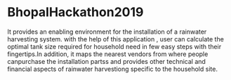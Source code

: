 # BhopalHackathon2019
It provides an enabling environment for the installation of a rainwater harvesting system. with the help of this application , user can calculate the optimal tank size required for household need in few easy steps with their fingertips.In addition, it maps the nearest vendors from where people canpurchase the installation  partss and provides other technical and financial aspects of rainwater harvestiong specific to the household site.
